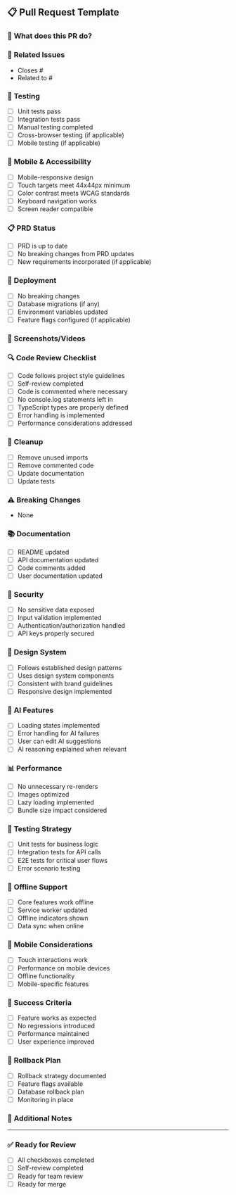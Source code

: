 ## 📋 Pull Request Template

### 🎯 **What does this PR do?**
<!-- Describe the changes in this PR -->

### 🔗 **Related Issues**
<!-- Link to related issues, user stories, or tasks -->
- Closes #
- Related to #

### 🧪 **Testing**
<!-- How was this tested? -->
- [ ] Unit tests pass
- [ ] Integration tests pass
- [ ] Manual testing completed
- [ ] Cross-browser testing (if applicable)
- [ ] Mobile testing (if applicable)

### 📱 **Mobile & Accessibility**
<!-- Mobile-first and accessibility considerations -->
- [ ] Mobile-responsive design
- [ ] Touch targets meet 44x44px minimum
- [ ] Color contrast meets WCAG standards
- [ ] Keyboard navigation works
- [ ] Screen reader compatible

### 📋 **PRD Status**
<!-- Check if PRD changes affect this PR -->
- [ ] PRD is up to date
- [ ] No breaking changes from PRD updates
- [ ] New requirements incorporated (if applicable)

### 🚀 **Deployment**
<!-- Deployment considerations -->
- [ ] No breaking changes
- [ ] Database migrations (if any)
- [ ] Environment variables updated
- [ ] Feature flags configured (if applicable)

### 📸 **Screenshots/Videos**
<!-- Add screenshots or videos showing the changes -->
<!-- Drag and drop images here -->

### 🔍 **Code Review Checklist**
<!-- Self-review checklist -->
- [ ] Code follows project style guidelines
- [ ] Self-review completed
- [ ] Code is commented where necessary
- [ ] No console.log statements left in
- [ ] TypeScript types are properly defined
- [ ] Error handling is implemented
- [ ] Performance considerations addressed

### 🧹 **Cleanup**
<!-- Any cleanup or refactoring needed -->
- [ ] Remove unused imports
- [ ] Remove commented code
- [ ] Update documentation
- [ ] Update tests

### ⚠️ **Breaking Changes**
<!-- List any breaking changes -->
- None

### 📚 **Documentation**
<!-- Documentation updates needed -->
- [ ] README updated
- [ ] API documentation updated
- [ ] Code comments added
- [ ] User documentation updated

### 🔐 **Security**
<!-- Security considerations -->
- [ ] No sensitive data exposed
- [ ] Input validation implemented
- [ ] Authentication/authorization handled
- [ ] API keys properly secured

### 🎨 **Design System**
<!-- Design system compliance -->
- [ ] Follows established design patterns
- [ ] Uses design system components
- [ ] Consistent with brand guidelines
- [ ] Responsive design implemented

### 🤖 **AI Features**
<!-- AI feature considerations -->
- [ ] Loading states implemented
- [ ] Error handling for AI failures
- [ ] User can edit AI suggestions
- [ ] AI reasoning explained when relevant

### 📊 **Performance**
<!-- Performance considerations -->
- [ ] No unnecessary re-renders
- [ ] Images optimized
- [ ] Lazy loading implemented
- [ ] Bundle size impact considered

### 🧪 **Testing Strategy**
<!-- Testing approach -->
- [ ] Unit tests for business logic
- [ ] Integration tests for API calls
- [ ] E2E tests for critical user flows
- [ ] Error scenario testing

### 🔄 **Offline Support**
<!-- Offline-first considerations -->
- [ ] Core features work offline
- [ ] Service worker updated
- [ ] Offline indicators shown
- [ ] Data sync when online

### 📱 **Mobile Considerations**
<!-- Mobile-specific considerations -->
- [ ] Touch interactions work
- [ ] Performance on mobile devices
- [ ] Offline functionality
- [ ] Mobile-specific features

### 🎯 **Success Criteria**
<!-- How do we know this PR is successful? -->
- [ ] Feature works as expected
- [ ] No regressions introduced
- [ ] Performance maintained
- [ ] User experience improved

### 🚨 **Rollback Plan**
<!-- How to rollback if issues arise -->
- [ ] Rollback strategy documented
- [ ] Feature flags available
- [ ] Database rollback plan
- [ ] Monitoring in place

### 📝 **Additional Notes**
<!-- Any additional information -->
<!-- Add any other relevant information here -->

---

### ✅ **Ready for Review**
- [ ] All checkboxes completed
- [ ] Self-review completed
- [ ] Ready for team review
- [ ] Ready for merge
